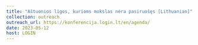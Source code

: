 ```yaml
---
title: "Aštuonios ligos, kurioms mokslas nėra pasiruošęs [Lithuanian]"
collection: outreach
outreach_url: https://konferencija.login.lt/en/agenda/
date: 2023-05-12
host: LOGIN
---
```

